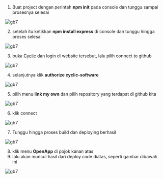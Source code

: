 

1. Buat project dengan perintah  **npm init** pada console dan tunggu sampai prosesnya selesai

![gb7](https://github.com/muhammadakbaar/tekn-cloud-computing/blob/main/minggu-03/gambar-09.jpg)

2. setelah itu ketikkan **npm install express** di console dan tunggu hingga proses selesai

![gb7](https://github.com/muhammadakbaar/tekn-cloud-computing/blob/main/minggu-03/gambar-10.jpg)

3. buka [Cyclic](https://cyclic.sh/) dan login di website tersebut, lalu pilih connect to github

![gb7](https://github.com/muhammadakbaar/tekn-cloud-computing/blob/main/minggu-03/gambar-02.jpg)

4. selanjutnya klik **authorize cyclic-software**

![gb7](https://github.com/muhammadakbaar/tekn-cloud-computing/blob/main/minggu-03/gambar-03.jpg)

5. pilih menu **link my own** dan pilih repository yang terdapat di github kita

![gb7](https://github.com/muhammadakbaar/tekn-cloud-computing/blob/main/minggu-03/gambar-11.jpg)

6. klik connect

![gb7](https://github.com/muhammadakbaar/tekn-cloud-computing/blob/main/minggu-03/gambar-12.jpg)

7. Tunggu hingga proses build dan deploying berhasil

![gb7](https://github.com/muhammadakbaar/tekn-cloud-computing/blob/main/minggu-03/gambar-14.jpg)

8. klik menu **OpenApp** di pojok kanan atas
9. lalu akan muncul hasil dari deploy code diatas, seperti gambar dibawah ini

![gb7](https://github.com/muhammadakbaar/tekn-cloud-computing/blob/main/minggu-03/gambar-15.jpg)

